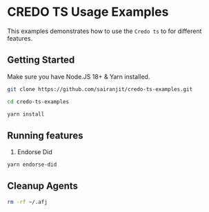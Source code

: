 # CREDO TS Usage Examples

This examples demonstrates how to use the `Credo ts` to for different features.

## Getting Started

Make sure you have Node.JS 18+ & Yarn installed.

```sh
git clone https://github.com/sairanjit/credo-ts-examples.git

cd credo-ts-examples

yarn install
```

## Running features

1. Endorse Did

```sh
yarn endorse-did
```

## Cleanup Agents

```sh
rm -rf ~/.afj
```
